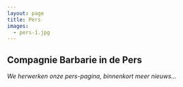 ```yaml
---
layout: page
title: Pers
images:
  - pers-1.jpg
---
```

<style>
  #main {
    background: #010302 url({{ site.baseurl }}/img/pers-background.jpg) no-repeat top left;
  }

  #content {
    color: #fff;
  }
</style>

## Compagnie Barbarie in de Pers

*We herwerken onze pers-pagina, binnenkort meer nieuws...*

<!--
- <a href="/pers/2016-03-02-wa-wilder-man-de-standaard.pdf">De Standaard — Wa Wilder Man (2 maart 2016)</a>
- <a href="https://vimeo.com/155807523">De Redactie — Wa Wilder Man (16 februari 2016)</a>
- <a href="/pers/2016-02-16-wa-wilder-man-het-nieuwsblad.pdf">Het Nieuwsblad — Wa Wilder Man (16 februari 2016)</a>
- <a href="/pers/2015-04-30-risk-de-standaard.pdf">De Standaard — Risk (30 april 2015)</a>
- <a href="/pers/2015-04-23-risk-theaterarchief.pdf">Theaterarchief— Risk (23 april 2015)</a>
- <a href="/pers/2013-11-12-the-end-is-dear-cobra.pdf">Cobra — The End is Dear (12 november 2013)</a>
- <a href="/pers/2013-11-12-the-end-is-dear-focus-knack.pdf">Focus Knack — The End is Dear (12 november 2013)</a>
- <a href="/pers/2011-03-happymess-de-standaard.pdf">De Standaard — Happymess (maart 2011)</a>
- <a href="/pers/2011-03-happymess-de-morgen.pdf">De Morgen — Happymess (maart 2011)</a>
- <a href="/pers/2011-03-24-happymess-knack.pdf">Knack — Happymess (24 maart 2011)</a>
- <a href="/pers/2012-10-24-spionkop-zone-03.pdf">Zone 03 — Spionkop (24 oktober 2012)</a>
- <a href="/pers/2009-11-27-tfeiw-de-standaard.pdf">De Standaard — Too Far East is West (27 november 2009)</a>
- <a href="/pers/2007-11-28-uww-de-morgen.pdf">De Morgen — Undertwasser Wasserwasser (28 november 2007)</a>
- <a href="/pers/2007-11-24-uww-de-standaard.pdf">De Standaard — Undertwasser Wasserwasser (24 november 2007)</a>
-->
